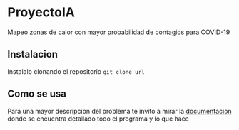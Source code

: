 # ProyectoIA
Mapeo zonas de calor con mayor probabilidad de contagios para COVID-19

## Instalacion
Instalalo clonando el repositorio ```git clone url```

## Como se usa
Para una mayor descripcion del problema te invito a mirar la [documentacion](./Covid_19_Conjuntos_Difuzos.pdf) donde se encuentra detallado todo el programa y lo que hace
